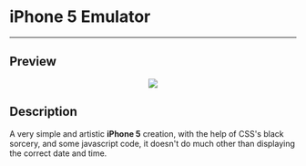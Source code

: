 # iPhone 5 Emulator
---

## Preview
<p align="center">
  <img src="https://i.imgur.com/z2algYy.png">
</p>

## Description
A very simple and artistic **iPhone 5** creation, with the help of CSS's black sorcery, and some javascript code, it doesn't do much other than displaying the correct date and time.
